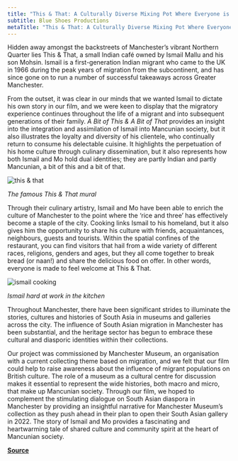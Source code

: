```yaml
---
title: "This & That: A Culturally Diverse Mixing Pot Where Everyone is Welcome"
subtitle: Blue Shoes Productions
metaTitle: "This & That: A Culturally Diverse Mixing Pot Where Everyone is Welcome"
---
```


Hidden away amongst the backstreets of Manchester’s vibrant Northern Quarter lies This & That, a small Indian café owned by Ismail Mallu and his son Mohsin. Ismail is a first-generation Indian migrant who came to the UK in 1966 during the peak years of migration from the subcontinent, and has since gone on to run a number of successful takeaways across Greater Manchester.

From the outset, it was clear in our minds that we wanted Ismail to dictate his own story in our film, and we were keen to display that the migratory experience continues throughout the life of a migrant and into subsequent generations of their family. _A Bit of This & A Bit of That_ provides an insight into the integration and assimilation of Ismail into Mancunian society, but it also illustrates the loyalty and diversity of his clientele, who continually return to consume his delectable cuisine. It highlights the perpetuation of his home culture through culinary dissemination, but it also represents how both Ismail and Mo hold dual identities; they are partly Indian and partly Mancunian, a bit of this and a bit of that.

![this & that](https://static.wixstatic.com/media/c1d732_e69d8359412b451aa9c529b232942cf0~mv2.png/v1/fit/w_300,h_300,al_c,q_5/file.png)

_The famous This & That mural_

Through their culinary artistry, Ismail and Mo have been able to enrich the culture of Manchester to the point where the ‘rice and three’ has effectively become a staple of the city. Cooking links Ismail to his homeland, but it also gives him the opportunity to share his culture with friends, acquaintances, neighbours, guests and tourists. Within the spatial confines of the restaurant, you can find visitors that hail from a wide variety of different races, religions, genders and ages, but they all come together to break bread (or naan!) and share the delicious food on offer. In other words, everyone is made to feel welcome at This & That.

![ismail cooking](https://static.wixstatic.com/media/c1d732_5f0b99c270d04bdca22f998819a124ef~mv2.png/v1/fit/w_300,h_300,al_c,q_5/file.png)

_Ismail hard at work in the kitchen_

Throughout Manchester, there have been significant strides to illuminate the stories, cultures and histories of South Asia in museums and galleries across the city. The influence of South Asian migration in Manchester has been substantial, and the heritage sector has begun to embrace these cultural and diasporic identities within their collections.

Our project was commissioned by Manchester Museum, an organisation with a current collecting theme based on migration, and we felt that our film could help to raise awareness about the influence of migrant populations on British culture. The role of a museum as a cultural centre for discussion makes it essential to represent the wide histories, both macro and micro, that make up Mancunian society. Through our film, we hoped to complement the stimulating dialogue on South Asian diaspora in Manchester by providing an insightful narrative for Manchester Museum’s collection as they push ahead in their plan to open their South Asian gallery in 2022. The story of Ismail and Mo provides a fascinating and heartwarming tale of shared culture and community spirit at the heart of Mancunian society.

**[Source](https://web.archive.org/web/20201023015821/https://www.blueshoesproductions.com/post/this-and-that)**
